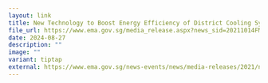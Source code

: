 ```yaml
---
layout: link
title: New Technology to Boost Energy Efficiency of District Cooling Systems
file_url: https://www.ema.gov.sg/media_release.aspx?news_sid=20211014FMuNyMVgif2U
date: 2024-08-27
description: ""
image: ""
variant: tiptap
external: https://www.ema.gov.sg/news-events/news/media-releases/2021/new-technology-to-boost-energy-efficiency-of-district-cooling-systems
---
```

